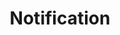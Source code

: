 ---
title: Notification
draft: false
sitemap:
  priority : 0.1
layout: "subscribe-already"
hidden: true
---